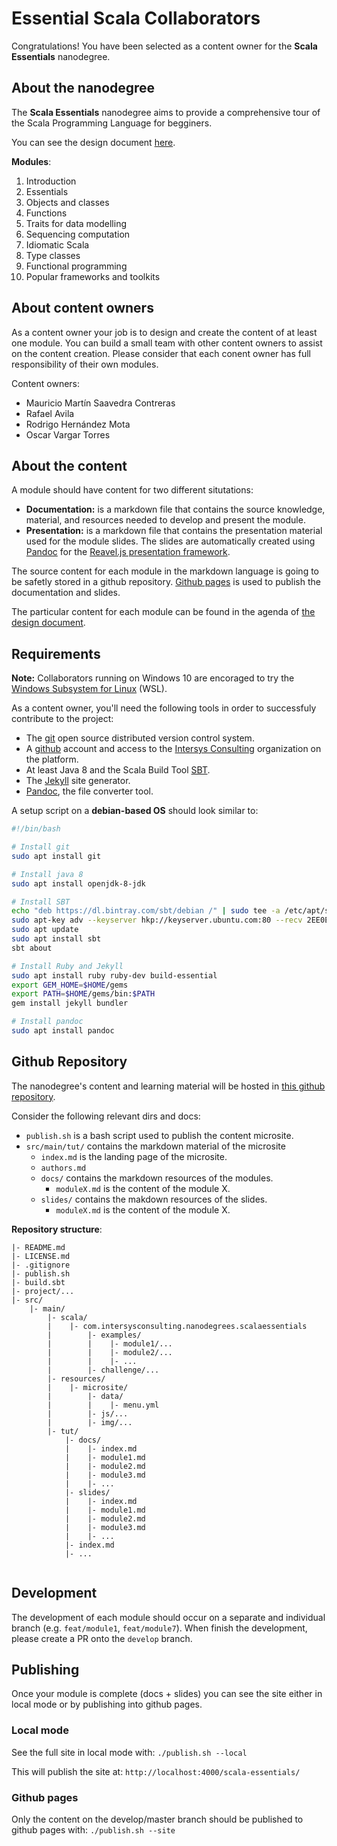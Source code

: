 # Essential Scala Collaborators

Congratulations! You have been selected as a content owner for the  **Scala Essentials** nanodegree.


## About the nanodegree

The **Scala Essentials** nanodegree aims to provide a comprehensive tour of the Scala Programming Language for begginers. 

You can see the design document [here](https://docs.google.com/document/d/1HZ1Rsn46x_BVAo8scSyVr9r5IesyTyHhGptjW1n_T6A/edit?usp=sharing).

**Modules**:
1. Introduction
2. Essentials
3. Objects and classes
4. Functions
5. Traits for data modelling
6. Sequencing computation
7. Idiomatic Scala
8. Type classes
9. Functional programming
10. Popular frameworks and toolkits

## About content owners

As a content owner your job is to design and create the content of at least one module. You can build a small team with other content owners to assist on the content creation. Please consider that each conent owner has full responsibility of their own modules. 

Content owners:
* Mauricio Martín Saavedra Contreras
* Rafael Avila 
* Rodrigo Hernández Mota
* Oscar Vargar Torres

## About the content

A module should have content for two different situtations:
* **Documentation:** is a markdown file that contains the source knowledge, material, and resources needed to develop and present the module.
* **Presentation:** is a markdown file that contains the presentation material used for the module slides. The slides are automatically created using [Pandoc](https://pandoc.org/) for the [Reavel.js presentation framework](https://revealjs.com/#/).

The source content for each module in the markdown language is going to be safetly stored in a github repository. [Github pages](https://pages.github.com/) is used to publish the documentation and slides. 

The particular content for each module can be found in the agenda of [the design document](https://docs.google.com/document/d/1HZ1Rsn46x_BVAo8scSyVr9r5IesyTyHhGptjW1n_T6A/edit?usp=sharing). 

## Requirements

**Note:** Collaborators running on Windows 10 are encoraged to try the [Windows Subsystem for Linux](https://docs.microsoft.com/en-us/windows/wsl/install-win10) (WSL). 

As a content owner, you'll need the following tools in order to successfuly contribute to the project: 

* The [git](https://git-scm.com/) open source distributed version control system.
* A [github](http://github.com) account and access to the [Intersys Consulting](https://github.com/intersysconsulting) organization on the platform.
* At least Java 8 and the Scala Build Tool [SBT](https://www.scala-sbt.org/1.x/docs/Setup.html).
* The [Jekyll](https://jekyllrb.com/) site generator. 
* [Pandoc](https://pandoc.org/), the file converter tool. 

A setup script on a **debian-based OS** should look similar to:
```bash
#!/bin/bash

# Install git
sudo apt install git

# Install java 8
sudo apt install openjdk-8-jdk

# Install SBT
echo "deb https://dl.bintray.com/sbt/debian /" | sudo tee -a /etc/apt/sources.list.d/sbt.list
sudo apt-key adv --keyserver hkp://keyserver.ubuntu.com:80 --recv 2EE0EA64E40A89B84B2DF73499E82A75642AC823
sudo apt update
sudo apt install sbt
sbt about

# Install Ruby and Jekyll
sudo apt install ruby ruby-dev build-essential
export GEM_HOME=$HOME/gems
export PATH=$HOME/gems/bin:$PATH
gem install jekyll bundler

# Install pandoc
sudo apt install pandoc
```

## Github Repository

The nanodegree's content and learning material will be hosted in [this github repository](https://github.com/IntersysConsulting/scala-essentials-nanodegree). 

Consider the following relevant dirs and docs:
* `publish.sh` is a bash script used to publish the content microsite.
* `src/main/tut/` contains the markdown material of the microsite
    * `index.md` is the landing page of the microsite.
    * `authors.md` 
    * `docs/` contains the markdown resources of the modules.
        * `moduleX.md` is the content of the module X.
    * `slides/` contains the makdown resources of the slides.
        * `moduleX.md` is the content of the module X. 

**Repository structure**:

```text
|- README.md
|- LICENSE.md
|- .gitignore
|- publish.sh
|- build.sbt
|- project/...
|- src/
    |- main/
        |- scala/
        |    |- com.intersysconsulting.nanodegrees.scalaessentials
        |        |- examples/
        |        |    |- module1/...
        |        |    |- module2/...
        |        |    |- ...
        |        |- challenge/...
        |- resources/
        |    |- microsite/
        |        |- data/
        |        |    |- menu.yml
        |        |- js/...
        |        |- img/...
        |- tut/
            |- docs/
            |    |- index.md
            |    |- module1.md
            |    |- module2.md
            |    |- module3.md
            |    |- ...
            |- slides/
            |    |- index.md
            |    |- module1.md
            |    |- module2.md
            |    |- module3.md
            |    |- ...
            |- index.md
            |- ...
            
```
## Development

The development of each module should occur on a separate and individual branch (e.g. `feat/module1`, `feat/module7`). When finish the development, please create a PR onto the `develop` branch. 

## Publishing

Once your module is complete (docs + slides) you can see the site either in local mode or by publishing into github pages. 

### Local mode

See the full site in local mode with: `./publish.sh --local`

This will publish the site at: `http://localhost:4000/scala-essentials/`

### Github pages
Only the content on the develop/master branch should be published to github pages with: `./publish.sh --site`

##